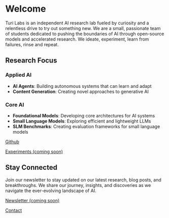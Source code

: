 # Welcome

Turi Labs is an independent AI research lab fueled by curiosity and a relentless drive to try out something new. We are a small, passionate team of students dedicated to pushing the boundaries of AI through open-source models and accelerated research. We ideate, experiment, learn from failures, rinse and repeat.


## Research Focus

### Applied AI
- **AI Agents**: Building autonomous systems that can learn and adapt
- **Content Generation**: Creating novel approaches to generative AI

### Core AI
- **Foundational Models**: Developing core architectures for AI systems
- **Small Language Models**: Exploring efficient and lightweight LLMs
- **SLM Benchmarks**: Creating evaluation frameworks for small language models

[Github](https://github.com/Turi-Labs)

[Experiments (coming soon)](/experiments)


## Stay Connected
Join our newsletter to stay updated on our latest research, blog posts, and breakthroughs. We share our journey, insights, and discoveries as we navigate the ever-evolving landscape of AI.

[Newsletter (coming soon)](#)

[Contact](/about)
